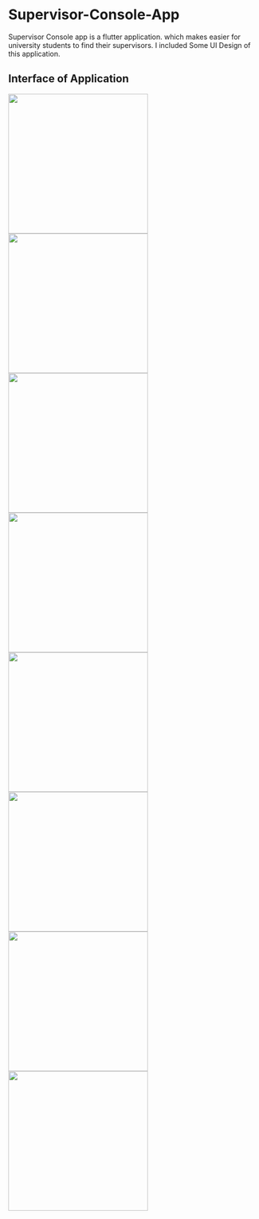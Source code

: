 # Supervisor-Console-App
Supervisor Console app is a flutter application. which makes easier for university students to find their supervisors. I included Some UI Design of this application.

## Interface of Application

<img src='https://user-images.githubusercontent.com/73393935/128060380-9f62a608-9d84-4fb6-9cd9-9ea2c6007bdc.png' width=280/>  <img src='https://user-images.githubusercontent.com/73393935/128060609-a4031547-9a4f-498a-91d4-c4976f0f53d5.png' width=280/>  <img src='https://user-images.githubusercontent.com/73393935/128060580-bab07699-62be-462a-a7c3-42ef83523e1e.png' width=280/>  
<img src='https://user-images.githubusercontent.com/73393935/128060635-a9a8a81e-931b-415c-ae6d-8694b9eb2790.png' width=280/>  <img src='https://user-images.githubusercontent.com/73393935/128060648-a288cb13-2731-4777-b280-f8cda23d05c4.png' width=280/>  <img src='https://user-images.githubusercontent.com/73393935/128060697-4bfff5e7-30f2-4967-8076-864853d85223.png' width=280/>
<img src='https://user-images.githubusercontent.com/73393935/128060666-beec60a4-79cb-4fdb-9699-20d6aae66ac5.png' width=280/> <img src='https://user-images.githubusercontent.com/73393935/128061948-f726a1cb-9d82-4883-9b5c-af2f58dc7ea3.png' width=280/>

